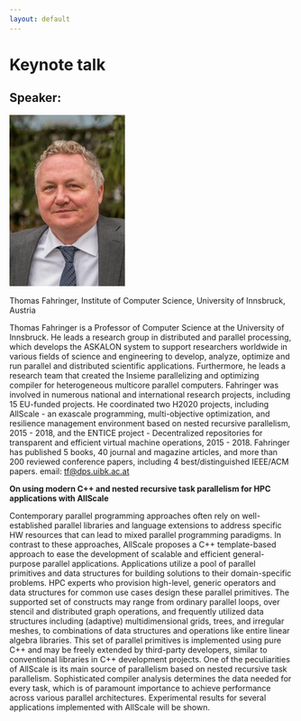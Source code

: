 ```yaml
---
layout: default
---
```


# Keynote talk

## Speaker:

![Thomas Fahringer](thomas.jpg)

Thomas Fahringer, Institute of Computer Science, University of Innsbruck, Austria

Thomas Fahringer is a Professor of Computer Science at the University of Innsbruck. He leads a research group in distributed and parallel processing, which develops the ASKALON system to support researchers worldwide in various fields of science and engineering to develop, analyze, optimize and run parallel and distributed scientific applications. Furthermore, he leads a research team that created the Insieme parallelizing and optimizing compiler for heterogeneous multicore parallel computers.
Fahringer was involved in numerous national and international research projects, including 15 EU-funded projects. He coordinated two H2020 projects, including AllScale - an exascale programming, multi-objective optimization, and resilience management environment based on nested recursive parallelism, 2015 - 2018, and the ENTICE project - Decentralized repositories for transparent and efficient virtual machine operations, 2015 - 2018. Fahringer has published 5 books, 40 journal and magazine articles, and more than 200 reviewed conference papers, including 4 best/distinguished IEEE/ACM papers.
email: tf@dps.uibk.ac.at

 
**On using modern C++ and nested recursive task parallelism for HPC applications with AllScale**


Contemporary parallel programming approaches often rely on well-established parallel libraries and language extensions to address specific HW resources that can lead to mixed parallel programming paradigms. In contrast to these approaches, AllScale proposes a C++ template-based approach to ease the development of scalable and efficient general-purpose parallel applications. Applications utilize a pool of parallel primitives and data structures for building solutions to their domain-specific problems. HPC experts who provision high-level, generic operators and data structures for common use cases design these parallel primitives. The supported set of constructs may range from ordinary parallel loops, over stencil and distributed graph operations, and frequently utilized data structures including (adaptive) multidimensional grids, trees, and irregular meshes, to combinations of data structures and operations like entire linear algebra libraries. This set of parallel primitives is implemented using pure C++ and may be freely extended by third-party developers, similar to conventional libraries in C++ development projects. One of the peculiarities of AllScale is its main source of parallelism based on nested recursive task parallelism. Sophisticated compiler analysis determines the data needed for every task, which is of paramount importance to achieve performance across various parallel architectures. Experimental results for several applications implemented with AllScale will be shown.
